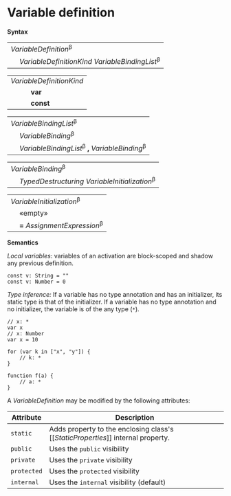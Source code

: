 # Variable definition

**Syntax**

<table>
    <tr>
        <td colspan="2"><i>VariableDefinition</i><sup>β</sup></td>
    </tr>
    <tr>
        <td>&nbsp;</td><td><i>VariableDefinitionKind</i> <i>VariableBindingList</i><sup>β</sup></td>
    </tr>
</table>

<table>
    <tr>
        <td colspan="2"><i>VariableDefinitionKind</i></td>
    </tr>
    <tr>
        <td>&nbsp;</td><td><b>var</b></td>
    </tr>
    <tr>
        <td>&nbsp;</td><td><b>const</b></td>
    </tr>
</table>

<table>
    <tr>
        <td colspan="2"><i>VariableBindingList</i><sup>β</sup></td>
    </tr>
    <tr>
        <td>&nbsp;</td><td><i>VariableBinding</i><sup>β</sup></td>
    </tr>
    <tr>
        <td>&nbsp;</td><td><i>VariableBindingList</i><sup>β</sup> <b>,</b> <i>VariableBinding</i><sup>β</sup></td>
    </tr>
</table>

<table>
    <tr>
        <td colspan="2"><i>VariableBinding</i><sup>β</sup></td>
    </tr>
    <tr>
        <td>&nbsp;</td><td><i>TypedDestructuring</i> <i>VariableInitialization</i><sup>β</sup></td>
    </tr>
</table>

<table>
    <tr>
        <td colspan="2"><i>VariableInitialization</i><sup>β</sup></td>
    </tr>
    <tr>
        <td>&nbsp;</td><td>«empty»</td>
    </tr>
    <tr>
        <td>&nbsp;</td><td><b>=</b> <i>AssignmentExpression</i><sup>β</sup></td>
    </tr>
</table>

**Semantics**

*Local variables*: variables of an activation are block-scoped and shadow any previous definition.

```
const v: String = ""
const v: Number = 0
```

*Type inference:* If a variable has no type annotation and has an initializer, its static type is that of the initializer. If a variable has no type annotation and no initializer, the variable is of the any type (`*`).

```
// x: *
var x
// x: Number
var x = 10

for (var k in ["x", "y"]) {
    // k: *
}

function f(a) {
    // a: *
}
```

A *VariableDefinition* may be modified by the following attributes:

| Attribute       | Description |
| --------------- | ----------- |
| `static`        | Adds property to the enclosing class's \[\[*StaticProperties*\]\] internal property. |
| `public`        | Uses the `public` visibility |
| `private`       | Uses the `private` visibility |
| `protected`     | Uses the `protected` visibility |
| `internal`      | Uses the `internal` visibility (default) |